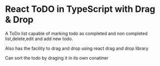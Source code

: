 # React ToDO in TypeScript with Drag & Drop

A ToDo list capable of marking todo as completed and non completed list,delete,edit and add new todo.

Also has the facility to drag and drop using react drag and drop library

Can sort the todo by draging it in its own conatiner
